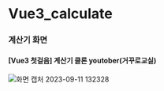 # Vue3_calculate

### 계산기 화면

#### [Vue3 첫걸음] 계산기 클론 youtober(거꾸로교실)

![화면 캡처 2023-09-11 132328](https://github.com/HeoHoJun/Vue3_calculate/assets/116245224/252e7fdd-13b2-4614-a56a-16c66bb9507a)
